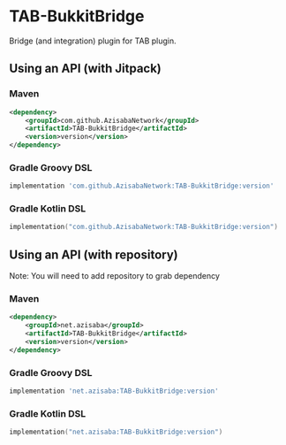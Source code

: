 # TAB-BukkitBridge

Bridge (and integration) plugin for TAB plugin.

## Using an API (with Jitpack)

### Maven

```xml
<dependency>
    <groupId>com.github.AzisabaNetwork</groupId>
    <artifactId>TAB-BukkitBridge</artifactId>
    <version>version</version>
</dependency>
```

### Gradle Groovy DSL

```groovy
implementation 'com.github.AzisabaNetwork:TAB-BukkitBridge:version'
```

### Gradle Kotlin DSL

```kotlin
implementation("com.github.AzisabaNetwork:TAB-BukkitBridge:version")
```

## Using an API (with repository)

Note: You will need to add repository to grab dependency

### Maven

```xml
<dependency>
    <groupId>net.azisaba</groupId>
    <artifactId>TAB-BukkitBridge</artifactId>
    <version>version</version>
</dependency>
```

### Gradle Groovy DSL

```groovy
implementation 'net.azisaba:TAB-BukkitBridge:version'
```

### Gradle Kotlin DSL

```kotlin
implementation("net.azisaba:TAB-BukkitBridge:version")
```


